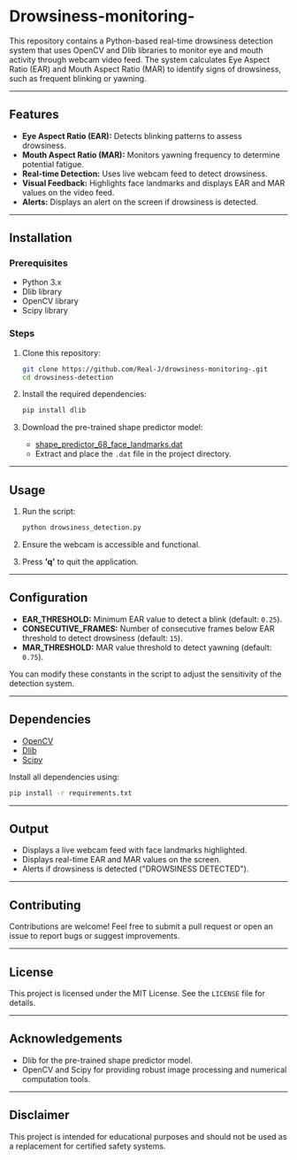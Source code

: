 # Drowsiness-monitoring-


This repository contains a Python-based real-time drowsiness detection system that uses OpenCV and Dlib libraries to monitor eye and mouth activity through webcam video feed. The system calculates Eye Aspect Ratio (EAR) and Mouth Aspect Ratio (MAR) to identify signs of drowsiness, such as frequent blinking or yawning.

---

## Features

- **Eye Aspect Ratio (EAR):** Detects blinking patterns to assess drowsiness.
- **Mouth Aspect Ratio (MAR):** Monitors yawning frequency to determine potential fatigue.
- **Real-time Detection:** Uses live webcam feed to detect drowsiness.
- **Visual Feedback:** Highlights face landmarks and displays EAR and MAR values on the video feed.
- **Alerts:** Displays an alert on the screen if drowsiness is detected.

---

## Installation

### Prerequisites

- Python 3.x
- Dlib library
- OpenCV library
- Scipy library

### Steps

1. Clone this repository:

   ```bash
   git clone https://github.com/Real-J/drowsiness-monitoring-.git
   cd drowsiness-detection
   ```

2. Install the required dependencies:

   ```bash
   pip install dlib
   ```

3. Download the pre-trained shape predictor model:

   - [shape_predictor_68_face_landmarks.dat](http://dlib.net/files/shape_predictor_68_face_landmarks.dat.bz2)
   - Extract and place the `.dat` file in the project directory.

---

## Usage

1. Run the script:

   ```bash
   python drowsiness_detection.py
   ```

2. Ensure the webcam is accessible and functional.

3. Press **'q'** to quit the application.

---

## Configuration

- **EAR_THRESHOLD:** Minimum EAR value to detect a blink (default: `0.25`).
- **CONSECUTIVE_FRAMES:** Number of consecutive frames below EAR threshold to detect drowsiness (default: `15`).
- **MAR_THRESHOLD:** MAR value threshold to detect yawning (default: `0.75`).

You can modify these constants in the script to adjust the sensitivity of the detection system.

---

## Dependencies

- [OpenCV](https://opencv.org/)
- [Dlib](http://dlib.net/)
- [Scipy](https://www.scipy.org/)

Install all dependencies using:

```bash
pip install -r requirements.txt
```

---

## Output

- Displays a live webcam feed with face landmarks highlighted.
- Displays real-time EAR and MAR values on the screen.
- Alerts if drowsiness is detected ("DROWSINESS DETECTED").

---

## Contributing

Contributions are welcome! Feel free to submit a pull request or open an issue to report bugs or suggest improvements.

---

## License

This project is licensed under the MIT License. See the `LICENSE` file for details.

---

## Acknowledgements

- Dlib for the pre-trained shape predictor model.
- OpenCV and Scipy for providing robust image processing and numerical computation tools.

---

## Disclaimer

This project is intended for educational purposes and should not be used as a replacement for certified safety systems.

